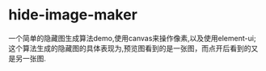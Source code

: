 # hide-image-maker
一个简单的隐藏图生成算法demo,使用canvas来操作像素,以及使用element-ui;
这个算法生成的隐藏图的具体表现为,预览图看到的是一张图，而点开后看到的又是另一张图.
